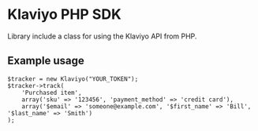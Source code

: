 Klaviyo PHP SDK
============

Library include a class for using the Klaviyo API from PHP.

Example usage
-------------

    $tracker = new Klaviyo("YOUR_TOKEN");
    $tracker->track(
        'Purchased item',
        array('sku' => '123456', 'payment_method' => 'credit card'),
        array('$email' => 'someone@example.com', '$first_name' => 'Bill', '$last_name' => 'Smith')
    );